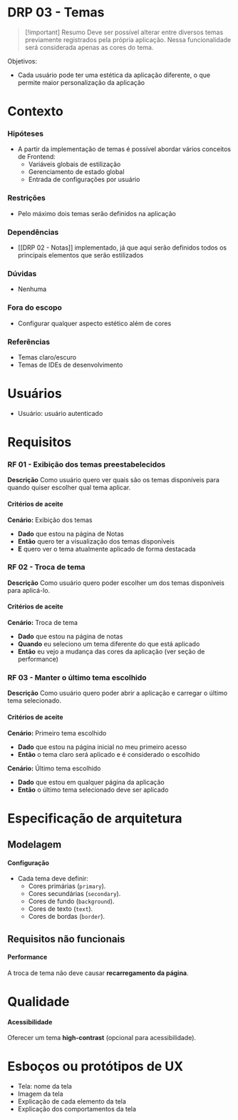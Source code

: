 # DRP 03 - Temas

> [!important] Resumo
> Deve ser possível alterar entre diversos temas previamente registrados pela própria aplicação.
> Nessa funcionalidade será considerada apenas as cores do tema.

Objetivos:

- Cada usuário pode ter uma estética da aplicação diferente, o que permite maior personalização da aplicação

# Contexto

### Hipóteses

- A partir da implementação de temas é possível abordar vários conceitos de Frontend:
	- Variáveis globais de estilização
	- Gerenciamento de estado global
	- Entrada de configurações por usuário

### Restrições

- Pelo máximo dois temas serão definidos na aplicação

### Dependências

- [[DRP 02 - Notas]] implementado, já que aqui serão definidos todos os principais elementos que serão estilizados

### Dúvidas

- Nenhuma

### Fora do escopo

- Configurar qualquer aspecto estético além de cores

### Referências

- Temas claro/escuro
- Temas de IDEs de desenvolvimento

# Usuários

- Usuário: usuário autenticado

# Requisitos

### RF 01 - Exibição dos temas preestabelecidos

__Descrição__
Como usuário quero ver quais são os temas disponíveis para quando quiser escolher qual tema aplicar.

#### Critérios de aceite

**Cenário:** Exibição dos temas
- **Dado** que estou na página de Notas
- **Então** quero ter a visualização dos temas disponíveis
- **E** quero ver o tema atualmente aplicado de forma destacada

### RF 02 - Troca de tema

__Descrição__
Como usuário quero poder escolher um dos temas disponíveis para aplicá-lo.

#### Critérios de aceite

**Cenário:** Troca de tema
- **Dado** que estou na página de notas
- **Quando** eu seleciono um tema diferente do que está aplicado
- **Então** eu vejo a mudança das cores da aplicação (ver seção de performance)

### RF 03 - Manter o último tema escolhido

__Descrição__
Como usuário quero poder abrir a aplicação e carregar o último tema selecionado.

#### Critérios de aceite

**Cenário:** Primeiro tema escolhido
- **Dado** que estou na página inicial no meu primeiro acesso
- **Então** o tema claro será aplicado e é considerado o escolhido

**Cenário:** Último tema escolhido
- **Dado** que estou em qualquer página da aplicação
- **Então** o último tema selecionado deve ser aplicado

# Especificação de arquitetura

## Modelagem

#### Configuração

- Cada tema deve definir:
    - Cores primárias (`primary`).
    - Cores secundárias (`secondary`).
    - Cores de fundo (`background`).
    - Cores de texto (`text`).
    - Cores de bordas (`border`).

## Requisitos não funcionais

#### Performance

A troca de tema não deve causar **recarregamento da página**.

# Qualidade

#### Acessibilidade

Oferecer um tema **high-contrast** (opcional para acessibilidade).

# Esboços ou protótipos de UX

- Tela: nome da tela
- Imagem da tela
- Explicação de cada elemento da tela
- Explicação dos comportamentos da tela